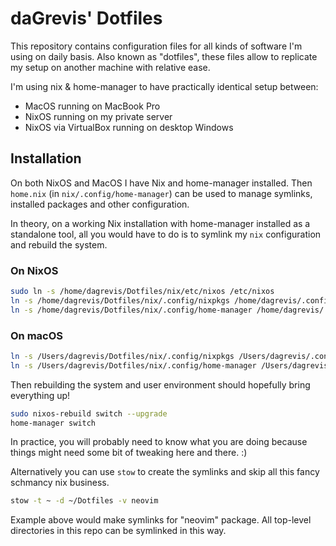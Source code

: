 # daGrevis' Dotfiles

This repository contains configuration files for all kinds of software I'm using
on daily basis. Also known as "dotfiles", these files allow to replicate my
setup on another machine with relative ease.

I'm using nix & home-manager to have practically identical setup between:

- MacOS running on MacBook Pro
- NixOS running on my private server
- NixOS via VirtualBox running on desktop Windows

## Installation

On both NixOS and MacOS I have Nix and home-manager installed. Then `home.nix`
(in `nix/.config/home-manager`) can be used to manage symlinks, installed
packages and other configuration.

In theory, on a working Nix installation with home-manager installed as a
standalone tool, all you would have to do is to symlink my `nix` configuration
and rebuild the system.

### On NixOS

```sh
sudo ln -s /home/dagrevis/Dotfiles/nix/etc/nixos /etc/nixos
ln -s /home/dagrevis/Dotfiles/nix/.config/nixpkgs /home/dagrevis/.config/nixpkgs
ln -s /home/dagrevis/Dotfiles/nix/.config/home-manager /home/dagrevis/.config/home-manager
```

### On macOS

```sh
ln -s /Users/dagrevis/Dotfiles/nix/.config/nixpkgs /Users/dagrevis/.config/nixpkgs
ln -s /Users/dagrevis/Dotfiles/nix/.config/home-manager /Users/dagrevis/.config/home-manager
```

Then rebuilding the system and user environment should hopefully bring
everything up!

```sh
sudo nixos-rebuild switch --upgrade
home-manager switch
```

In practice, you will probably need to know what you are doing because things
might need some bit of tweaking here and there. :)

Alternatively you can use `stow` to create the symlinks and skip all this fancy
schmancy nix business.

```sh
stow -t ~ -d ~/Dotfiles -v neovim
```

Example above would make symlinks for "neovim" package. All top-level
directories in this repo can be symlinked in this way.
